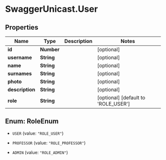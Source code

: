 # SwaggerUnicast.User

## Properties

Name | Type | Description | Notes
------------ | ------------- | ------------- | -------------
**id** | **Number** |  | [optional] 
**username** | **String** |  | [optional] 
**name** | **String** |  | [optional] 
**surnames** | **String** |  | [optional] 
**photo** | **String** |  | [optional] 
**description** | **String** |  | [optional] 
**role** | **String** |  | [optional] [default to &#39;ROLE_USER&#39;]



## Enum: RoleEnum


* `USER` (value: `"ROLE_USER"`)

* `PROFESSOR` (value: `"ROLE_PROFESSOR"`)

* `ADMIN` (value: `"ROLE_ADMIN"`)




